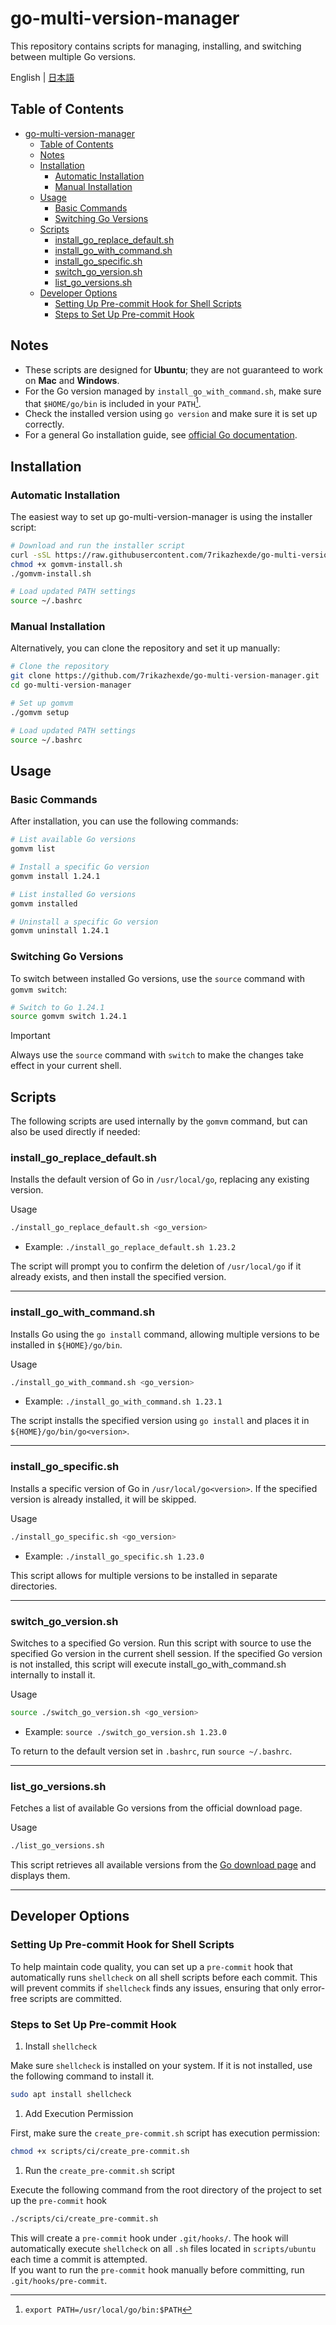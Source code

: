 # go-multi-version-manager

This repository contains scripts for managing, installing, and switching between multiple Go versions.

English | [日本語](README_ja.md)

## Table of Contents

- [go-multi-version-manager](#go-multi-version-manager)
  - [Table of Contents](#table-of-contents)
  - [Notes](#notes)
  - [Installation](#installation)
    - [Automatic Installation](#automatic-installation)
    - [Manual Installation](#manual-installation)
  - [Usage](#usage)
    - [Basic Commands](#basic-commands)
    - [Switching Go Versions](#switching-go-versions)
  - [Scripts](#scripts)
    - [install\_go\_replace\_default.sh](#install_go_replace_defaultsh)
    - [install\_go\_with\_command.sh](#install_go_with_commandsh)
    - [install\_go\_specific.sh](#install_go_specificsh)
    - [switch\_go\_version.sh](#switch_go_versionsh)
    - [list\_go\_versions.sh](#list_go_versionssh)
  - [Developer Options](#developer-options)
    - [Setting Up Pre-commit Hook for Shell Scripts](#setting-up-pre-commit-hook-for-shell-scripts)
    - [Steps to Set Up Pre-commit Hook](#steps-to-set-up-pre-commit-hook)

## Notes

- These scripts are designed for **Ubuntu**; they are not guaranteed to work on **Mac** and **Windows**.
- For the Go version managed by `install_go_with_command.sh`, make sure that `$HOME/go/bin` is included in your `PATH`[^1].
- Check the installed version using `go version` and make sure it is set up correctly.
- For a general Go installation guide, see [official Go documentation](https://go.dev/doc/install).

[^1]: `export PATH=/usr/local/go/bin:$PATH`

## Installation

### Automatic Installation

The easiest way to set up go-multi-version-manager is using the installer script:

```bash
# Download and run the installer script
curl -sSL https://raw.githubusercontent.com/7rikazhexde/go-multi-version-manager/main/gomvm-install.sh -o gomvm-install.sh
chmod +x gomvm-install.sh
./gomvm-install.sh

# Load updated PATH settings
source ~/.bashrc
```

### Manual Installation

Alternatively, you can clone the repository and set it up manually:

```bash
# Clone the repository
git clone https://github.com/7rikazhexde/go-multi-version-manager.git
cd go-multi-version-manager

# Set up gomvm
./gomvm setup

# Load updated PATH settings
source ~/.bashrc
```

## Usage

### Basic Commands

After installation, you can use the following commands:

```bash
# List available Go versions
gomvm list

# Install a specific Go version
gomvm install 1.24.1

# List installed Go versions
gomvm installed

# Uninstall a specific Go version
gomvm uninstall 1.24.1
```

### Switching Go Versions

To switch between installed Go versions, use the `source` command with `gomvm switch`:

```bash
# Switch to Go 1.24.1
source gomvm switch 1.24.1
```

> [!IMPORTANT]
> Always use the `source` command with `switch` to make the changes take effect in your current shell.

## Scripts

The following scripts are used internally by the `gomvm` command, but can also be used directly if needed:

### install_go_replace_default.sh

Installs the default version of Go in `/usr/local/go`, replacing any existing version.

Usage

```bash
./install_go_replace_default.sh <go_version>
```

- Example: `./install_go_replace_default.sh 1.23.2`

The script will prompt you to confirm the deletion of `/usr/local/go` if it already exists, and then install the specified version.

---

### install_go_with_command.sh

Installs Go using the `go install` command, allowing multiple versions to be installed in `${HOME}/go/bin`.

Usage

```bash
./install_go_with_command.sh <go_version>
```

- Example: `./install_go_with_command.sh 1.23.1`

The script installs the specified version using `go install` and places it in `${HOME}/go/bin/go<version>`.

---

### install_go_specific.sh

Installs a specific version of Go in `/usr/local/go<version>`. If the specified version is already installed, it will be skipped.

Usage

```bash
./install_go_specific.sh <go_version>
```

- Example: `./install_go_specific.sh 1.23.0`

This script allows for multiple versions to be installed in separate directories.

---

### switch_go_version.sh

Switches to a specified Go version. Run this script with source to use the specified Go version in the current shell session. If the specified Go version is not installed, this script will execute install_go_with_command.sh internally to install it.

Usage

```bash
source ./switch_go_version.sh <go_version>
```

- Example: `source ./switch_go_version.sh 1.23.0`

To return to the default version set in `.bashrc`, run `source ~/.bashrc`.

---

### list_go_versions.sh

Fetches a list of available Go versions from the official download page.

Usage

```bash
./list_go_versions.sh
```

This script retrieves all available versions from the [Go download page](https://go.dev/dl/) and displays them.

---

## Developer Options

### Setting Up Pre-commit Hook for Shell Scripts

To help maintain code quality, you can set up a `pre-commit` hook that automatically runs `shellcheck` on all shell scripts before each commit. This will prevent commits if `shellcheck` finds any issues, ensuring that only error-free scripts are committed.

### Steps to Set Up Pre-commit Hook

1. Install `shellcheck`

  Make sure `shellcheck` is installed on your system. If it is not installed, use the following command to install it.

  ```bash
  sudo apt install shellcheck
  ```

1. Add Execution Permission

  First, make sure the `create_pre-commit.sh` script has execution permission:

  ```bash
  chmod +x scripts/ci/create_pre-commit.sh
  ```

1. Run the `create_pre-commit.sh` script

  Execute the following command from the root directory of the project to set up the `pre-commit` hook

  ```bash
  ./scripts/ci/create_pre-commit.sh
  ```

  This will create a `pre-commit` hook under `.git/hooks/`. The hook will automatically execute `shellcheck` on all `.sh` files located in `scripts/ubuntu` each time a commit is attempted.  
  If you want to run the `pre-commit` hook manually before committing, run `.git/hooks/pre-commit`.

